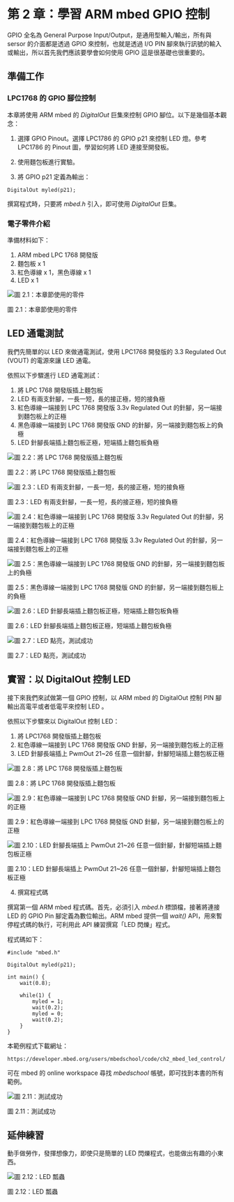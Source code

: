 # 第 2 章：學習 ARM mbed GPIO 控制
GPIO 全名為 General Purpose Input/Output，是通用型輸入/輸出，所有與 sersor 的介面都是透過 GPIO 來控制，也就是透過 I/O PIN 腳來執行訊號的輸入或輸出，所以首先我們應該要學會如何使用 GPIO 這是很基礎也很重要的。

## 準備工作

### LPC1768 的 GPIO 腳位控制

本章將使用 ARM mbed 的 *DigitalOut* 巨集來控制 GPIO 腳位。以下是幾個基本觀念：

1. 選擇 GPIO Pinout。選擇 LPC1786 的 GPIO p21 來控制 LED 燈。參考 LPC1786 的 Pinout 圖，學習如何將 LED 連接至開發板。

2. 使用麵包板進行實驗。

3. 將 GPIO p21 定義為輸出：

```
DigitalOut myled(p21);
```

撰寫程式時，只要將 *mbed.h* 引入，即可使用 *DigitalOut* 巨集。

### 電子零件介紹

準備材料如下：

1. ARM mbed LPC 1768 開發版
2. 麵包板 x 1
3. 紅色導線 x 1，黑色導線 x 1
4. LED x 1

![圖 2.1：本章節使用的零件](http://i.imgur.com/5iD2ehn.jpg)

圖 2.1：本章節使用的零件

## LED 通電測試
我們先簡單的以 LED 來做通電測試，使用 LPC1768 開發版的 3.3 Regulated Out (VOUT) 的電源來讓 LED 通電。

依照以下步驟進行 LED 通電測試：

1. 將 LPC 1768 開發版插上麵包板
2. LED 有兩支針腳，一長一短，長的接正極，短的接負極
3. 紅色導線一端接到 LPC 1768 開發版 3.3v Regulated Out 的針腳，另一端接到麵包板上的正極
4. 黑色導線一端接到 LPC 1768 開發版 GND 的針腳，另一端接到麵包板上的負極
5. LED 針腳長端插上麵包板正極，短端插上麵包板負極

![圖 2.2：將 LPC 1768 開發版插上麵包板](http://i.imgur.com/2Nx0FSh.jpg)

圖 2.2：將 LPC 1768 開發版插上麵包板

![圖 2.3：LED 有兩支針腳，一長一短，長的接正極，短的接負極](http://i.imgur.com/GzFrp2W.jpg)

圖 2.3：LED 有兩支針腳，一長一短，長的接正極，短的接負極

![圖 2.4：紅色導線一端接到 LPC 1768 開發版 3.3v Regulated Out 的針腳，另一端接到麵包板上的正極](http://i.imgur.com/mJZWmMH.jpg)

圖 2.4：紅色導線一端接到 LPC 1768 開發版 3.3v Regulated Out 的針腳，另一端接到麵包板上的正極

![圖 2.5：黑色導線一端接到 LPC 1768 開發版 GND 的針腳，另一端接到麵包板上的負極](http://i.imgur.com/aszlXqG.jpg)

圖 2.5：黑色導線一端接到 LPC 1768 開發版 GND 的針腳，另一端接到麵包板上的負極

![圖 2.6：LED 針腳長端插上麵包板正極，短端插上麵包板負極](http://i.imgur.com/3Duw0rK.jpg)

圖 2.6：LED 針腳長端插上麵包板正極，短端插上麵包板負極

![圖 2.7：LED 點亮，測試成功](http://i.imgur.com/Iom5KME.jpg)

圖 2.7：LED 點亮，測試成功

## 實習：以 DigitalOut 控制 LED 
接下來我們來試做第一個 GPIO 控制，以 ARM mbed 的 DigitalOut 控制 PIN 腳輸出高電平或者低電平來控制 LED 。

依照以下步驟來以 DigitalOut 控制 LED：
1. 將 LPC1768 開發版插上麵包板
2. 紅色導線一端接到 LPC 1768 開發版 GND 針腳，另一端接到麵包板上的正極
3. LED 針腳長端插上 PwmOut 21~26 任意一個針腳，針腳短端插上麵包板正極

![圖 2.8：將 LPC 1768 開發版插上麵包板](http://i.imgur.com/2Nx0FSh.jpg)

圖 2.8：將 LPC 1768 開發版插上麵包板

![圖 2.9：紅色導線一端接到 LPC 1768 開發版 GND 針腳，另一端接到麵包板上的正極](http://i.imgur.com/LT0xdWQ.jpg)

圖 2.9：紅色導線一端接到 LPC 1768 開發版 GND 針腳，另一端接到麵包板上的正極

![圖 2.10：LED 針腳長端插上 PwmOut 21~26 任意一個針腳，針腳短端插上麵包板正極](http://i.imgur.com/99qiOYr.jpg)

圖 2.10：LED 針腳長端插上 PwmOut 21~26 任意一個針腳，針腳短端插上麵包板正極

4. 撰寫程式碼

撰寫第一個 ARM mbed 程式碼。首先，必須引入 *mbed.h* 標頭檔，接著將連接 LED 的 GPIO Pin 腳定義為數位輸出。ARM mbed 提供一個 *wait()* API，用來暫停程式碼的執行，可利用此 API 練習撰寫「LED 閃爍」程式。

程式碼如下：

```
#include "mbed.h"

DigitalOut myled(p21);

int main() {
    wait(0.8);
    
    while(1) {    
        myled = 1;
        wait(0.2);
        myled = 0;
        wait(0.2);
    }
}

```

本範例程式下載網址：

```
https://developer.mbed.org/users/mbedschool/code/ch2_mbed_led_control/
```

可在 mbed 的 online workspace 尋找 *mbedschool* 帳號，即可找到本書的所有範例。

![圖 2.11：測試成功](http://i.imgur.com/GV3hZjz.jpg)

圖 2.11：測試成功

## 延伸練習

動手做勞作，發揮想像力，即使只是簡單的 LED 閃爍程式，也能做出有趣的小東西。

![圖 2.12：LED 瓢蟲](http://i.imgur.com/zo38TF0.jpg)

圖 2.12：LED 瓢蟲
